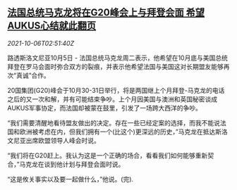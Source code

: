 <!--1633489262000-->
[法国总统马克龙将在G20峰会上与拜登会面 希望AUKUS心结就此翻页](https://cn.reuters.com/article/france-macron-g20-biden-1006-idCNKBS2GW05I)
------

<div><i>2021-10-06T02:51:40Z</i></div><p>路透斯洛文尼亚10月5日 - 法国总统马克龙周二表示，他希望在10月底与美国总统拜登在罗马会面时弥合双方的裂痕，并表示他希望法国与美国这对长期盟友能够再次“真诚”合作。</p><p>20国集团(G20)峰会于10月30-31日举行，将是两国继上个月拜登-马克龙的电话之后的又一次和解，并有可能结束争吵。上个月因美国与澳洲和英国秘密谈成AUKUS军事协定，而法国却被蒙在鼓里，引发了一场跨大西洋的争吵。</p><p>“我们需要清醒地看待盟友做出的决定。存在一些已经定案的选择，而我不能说法国和欧洲被考虑在内，但我们拥有一个(比这个)更深远的历史，”马克龙在抵达斯洛文尼亚出席欧盟领导人峰会时说。</p><p>“我们将在G20赶上。我认为这是一个正确的场合，看看我们如何能够重新契合，”马克龙在谈到他计划与拜登会面时说。</p><p>“这是攸关事实以及要一起做什么，”他说。(完).</p>
